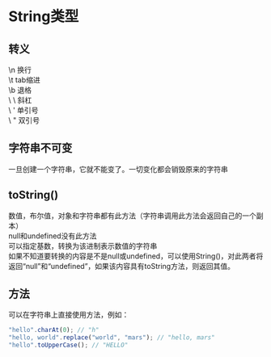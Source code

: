 # String类型
## 转义
\n 换行  
\t tab缩进  
\b 退格  
\ \ 斜杠  
\ ' 单引号  
\ " 双引号
## 字符串不可变
一旦创建一个字符串，它就不能变了。一切变化都会销毁原来的字符串
## toString()
数值，布尔值，对象和字符串都有此方法（字符串调用此方法会返回自己的一个副本）  
null和undefined没有此方法  
可以指定基数，转换为该进制表示数值的字符串  
如果不知道要转换的内容是不是null或undefined，可以使用String()，对此两者将返回“null”和“undefined”，如果该内容具有toString方法，则返回其值。

## 方法

可以在字符串上直接使用方法，例如：

```js
"hello".charAt(0); // "h"
"hello, world".replace("world", "mars"); // "hello, mars"
"hello".toUpperCase(); // "HELLO"
```

